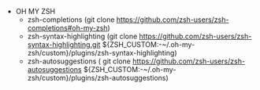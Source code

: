 - OH MY ZSH
  - zsh-completions (git clone https://github.com/zsh-users/zsh-completions#oh-my-zsh)
  - zsh-syntax-highlighting (git clone https://github.com/zsh-users/zsh-syntax-highlighting.git \${ZSH_CUSTOM:-~/.oh-my-zsh/custom}/plugins/zsh-syntax-highlighting)
  - zsh-autosuggestions ( git clone https://github.com/zsh-users/zsh-autosuggestions \${ZSH_CUSTOM:-~/.oh-my-zsh/custom}/plugins/zsh-autosuggestions)
